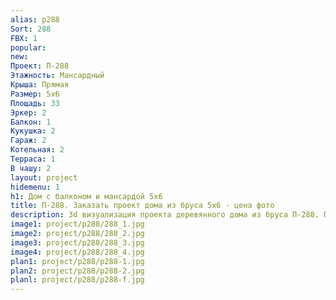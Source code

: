 ```yaml
---
alias: p288
Sort: 288
FBX: 1
popular: 
new: 
Проект: П-288
Этажность: Мансардный
Крыша: Прямая
Размер: 5х6
Площадь: 33
Эркер: 2
Балкон: 1
Кукушка: 2
Гараж: 2
Котельная: 2
Терраса: 1
В чашу: 2
layout: project
hidemenu: 1
h1: Дом с балконом и мансардой 5х6
title: П-288. Заказать проект дома из бруса 5х6 - цена фото
description: 3d визуализация проекта деревянного дома из бруса П-288. Площадь 33 м2, размер 5х6. Вы можете внести любые изменения в проект.
image1: project/p288/288_1.jpg
image2: project/p288/288_2.jpg
image3: project/p288/288_3.jpg
image4: project/p288/288_4.jpg
plan1: project/p288/p288-1.jpg
plan2: project/p288/p288-2.jpg
planl: project/p288/p288-f.jpg
---
```

